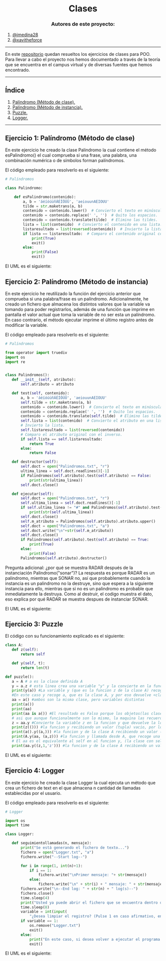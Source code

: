 <h1 align="center">Clases</h1>

<h3 align="center">Autores de este proyecto:</h3>

1. [@jmedina28](https://github.com/jmedina28)
1. [@xavitheforce](https://github.com/Xavitheforce)
---
En este [repositorio](https://github.com/jmedina28/EjerciciosClases) quedan resueltos los ejercicios de clases para POO. Para llevar a cabo el proyecto nos hemos documentado a través de la teoría que se encuentra en el campus virtual y de diversas fuentes que hemos encontrado.
***
## Índice
1. [Palíndromo (Método de clase).](#id1)
3. [Palíndromo (Método de instancia).](#id2)
3. [Puzzle.](#id3)
4. [Logger.](#id4)
***

## Ejercicio 1: Palíndromo (Método de clase)<a name="id1"></a>

En este ejercicio he creado la clase Palindromo la cual contiene el método esPalindromo() el cual comprueba si una frase, una palabra, una combinación numérica o de símbolos forman palíndromos.

El código empleado para resolverlo es el siguiente:

```python
# Palíndromos

class Palindromo:

    def esPalindromo(contenido):
        a, b = 'áéíóúüñÁÉÍÓÚÜ', 'aeiouunAEIOUU'
        tilde = str.maketrans(a, b)
        contenido = contenido.lower()  # Convierto el texto en minúsculas.
        contenido = contenido.replace(' ', '')  # Quito los espacios.
        contenido = contenido.translate(tilde)  # Elimino las tildes.
        lista = list(contenido)  # Convierto el contenido en una lista.
        listaresultado = list(reversed(contenido))  # Invierto la lista.
        if lista == listaresultado:  # Comparo el contenido original con el inverso.
            print(True)
            exit()
        else:
            print(False)
            exit()
```
El UML es el siguiente:



## Ejercicio 2: Palíndromo (Método de instancia)<a name="id2"></a>

En este ejercicio he reutilizado la función del ejercicio anterior que comprueba si una palabra/frase es un palíndromo. Adicionalmente, he creado un fichero que almacena los distintos valores que la variable va tomando para poder registrarlos, además de una función que imprime en pantalla el valor actual que toma la variable de no ser esta un palíndromo. En caso contrario, el método ejecutar imprime el último registro antes de modificar la variable.


El código empleado para resolverlo es el siguiente:
 
 ```python
# Palíndromos

from operator import truediv
import os
import re


class Palindromos():
    def __init__(self, atributo):
        self.atributo = atributo

    def test(self, contenido):
        a, b = 'áéíóúüñÁÉÍÓÚÜ', 'aeiouunAEIOUU'
        self.tilde = str.maketrans(a, b)
        contenido = contenido.lower()  # Convierto el texto en minúsculas.
        contenido = contenido.replace(' ', '')  # Quito los espacios.
        contenido = contenido.translate(self.tilde)  # Elimino las tildes.
        self.lista = list(contenido)  # Convierto el atributo en una lista.
        # Invierto la lista.
        self.listaresultado = list(reversed(contenido))
        # Comparo el atributo original con el inverso.
        if self.lista == self.listaresultado:
            return True
        else:
            return False

    def destructor(self):
        self.doct = open("Palindromos.txt", "r")
        ultima_linea = self.doct.readlines()[-1]
        if Palindromos(self.atributo).test(self.atributo) == False:
            print(str(ultima_linea))
        self.doct.close()

    def ejecutar(self):
        self.doct = open("Palindromos.txt", "r")
        self.ultima_linea = self.doct.readlines()[-1]
        if self.ultima_linea != "#" and Palindromos(self.atributo).test(self.ultima_linea) == True:
            print(str(self.ultima_linea))
        self.doct.close()
        self.m_atributo = Palindromos(self.atributo).atributo.upper()
        self.doct = open("Palindromos.txt", "a")
        self.doct.write("\n"+str(self.m_atributo))
        self.doct.close()
        if Palindromos(self.atributo).test(self.atributo) == True:
            print(True)
        else:
            print(False)
        Palindromos(self.atributo).destructor()
```
Pregunta adicional: ¿por qué se muestra RADAR después de la instanciación Palindromo("sonar")?
La respuesta es porque RADAR es un palindromo, mientras que SONAR no, así que probablemente cuando la instancia es un palindromo no la destruye, sino que espera a la siguiente instancia para ello, mientras que si no es un palindromo es probable que inmediatamente la destruya. Como al destruir, el codigo muestra el dato, eso explica por qué RADAR se muestra despues de instanciar SONAR.

El UML es el siguiente:


## Ejercicio 3: Puzzle<a name="id3"></a>


El código con su funcionamiento explicado es el siguiente:
 
 ```python
 class A: 
    def z(self): 
        return self 
 
    def y(self, t): 
        return len(t)

def puzzle(): 
    a = A # a es la clase definida A
    y = a.z # esta linea crea una variable "y" y la convierte en la funcion z de la clase A
    print(y(a)) #La variable y (que es la funcion z de la clase A) recoge un valor y lo devuelve.
    #En este caso y recoge a, que es la clase A, y por eso devuelve <class '__main__.A'>
    aa = a() #ambos son la misma clase, pero variables distintas
    print(a())
    print(aa)
    print(aa is a()) #El resultado es Falso porque los objetos(las clase) estan "guardadas" en posiciones distintas,
    # asi que aunque funcionalmente son lo mismo, la maquina las recuerda/almacena de distinta manera
    z = aa.y #Convierte la variable z en la funcion y que devuelve la longuitud de una variable
    print(z(())) #la funcion y recibiendo un valor (tupla) vacio, por lo que devuelve 0
    print(a().y((a,))) #la funcion y de la clase A recibiendo un valor (tupla) de 1 elemento, por lo que devuelve 1
    print(A.y(aa, (a,z))) #la funcion y llamada desde A, que recoge una tupla de 2 elementos(devuelve 2)
    # El aa es el equivalente al self en al funcion y, (la clase con self). Llamar A directamente daria error(faltan elementos)
    print(aa.y((z,1,'z'))) #la funcion y de la clase A recibiendo un valor (tupla) de 3 elemento, por lo que devuelve 3

```
El UML es el siguiente:

## Ejercicio 4: Logger<a name="id4"></a>

En este ejercicio he creado la clase Logger la cual ejecuta un método que crea un fichero de text en el que almacena n cantidad de llamadas establecidas por el usuario.


El código empleado para resolverlo es el siguiente:
 
 ```python
# Logger

import os
import time

class Logger:

    def seguimientollamadas(n, mensaje):
        print("Se está generando el fichero de texto...")
        fichero = open("Logger.txt", "a")
        fichero.write("--Start log--")

        for i in range(1, int(n)+1):
            if i == 1:
                fichero.write("\nPrimer mensaje: "+ str(mensaje))
            else:
                fichero.write("\n" + str(i) + " mensaje: " + str(mensaje))
        fichero.write("\n--End log: " + str(n) + " log(s)--")
        fichero.close()
        time.sleep(4)
        print("Usted ya puede abrir el fichero que se encuentra dentro de la carpeta en la que está ejecutando esto.")
        time.sleep(8)
        variable = int(input(
            "¿Desea limpiar el registro? (Pulse 1 en caso afirmativo, en caso contrario pulse cualquier otro valor): "))
        if variable == 1:
            os.remove("Logger.txt")
            exit()
        else:
            print("En este caso, si desea volver a ejecutar el programa tendrá que eliminar manualmente el fichero de texto.")
            exit()
```
El UML es el siguiente:

